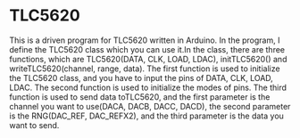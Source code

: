 # TLC5620
This is a driven program for TLC5620 written in Arduino. In the program, I define the TLC5620 class which you can use it.In the class, there are three functions, which are TLC5620(DATA, CLK, LOAD, LDAC), initTLC5620() and writeTLC5620(channel, range, data). The first function is used to initialize the TLC5620 class, and you have to input the pins of DATA, CLK, LOAD, LDAC. The second function is used to initialize the modes of pins. The third function is used to send data toTLC5620, and the first parameter is the channel you want to use(DACA, DACB, DACC, DACD), the second parameter is the RNG(DAC_REF, DAC_REFX2), and the third parameter is the data you want to send.
